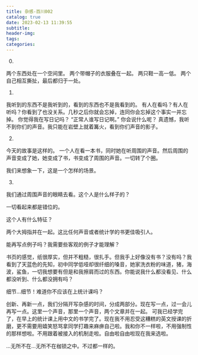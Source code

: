 ```yaml
---
title: 杂感-百川002
catalog: true
date: 2023-02-13 11:39:55
subtitle:
header-img:
tags:
categories:
---
```


0.
两个东西处在一个空间里。
两个带帽子的衣服叠在一起。
两只鞋一高一低。
两个自己相互撕扯，最后都归于一处。

1.
我听到的东西不是我听到的，看到的东西也不是我看到的。
有人在看吗？有人在听吗？你看到了也没关系。几秒之后你就会忘掉，连同你会忘掉这个事实一并忘掉。
你觉得我在写日记吗？
“正常人谁写日记啊。”
你会说什么呢？
真遗憾，我听不到你们的声音。我只能在岩壁上就着篝火，看到你们声音的影子。

2.
今天的故事是这样的。
一个人在看一本书，同时她在听周围的声音。然后周围的声音变成了她，她变成了书，书变成了周围的声音。一切转了个圈。

我们来想象一下，这是一个怎样的场景。

3.
我们通过周围声音的眼睛去看。这个人是什么样子的？

一切看起来都是错位的。

这个人有什么特征？

两个大拇指并在一起。这比任何声音或者统计学的书更佳吸引人。

能再写点例子吗？我需要些客观的例子才能理解？

书页的感觉，纸很厚实，但并不粗糙，很扎手。但我手上好像没有书？没有吗？我看到了天蓝色的先知，初中同学低哑却很纤细的嗓音，她家洗衣粉的味道，猪，海波，鲨鱼，一切我想要有但是和我擦肩而过的东西。你能说我什么都没看见、什么都没听到、什么都没拥有吗？

细节...细节！难道你不应该在上统计课吗？

创新、再新一点，我们分隔开写杂感的时间，分成两部分。现在写一点，过一会儿再写一点。这里一个声音，那里一个声音，两个文章并在一起。
可我已经学完了，在早上的统计课上用中文的书学完了。现在我不用忍受这糟糕的英文授课的折磨，更不需要用嬉笑怒骂拿同学打趣来麻痹自己啦。我和你不一样啦，不用强制性的那样想啦。不用跟着被接入的机制走啦。自由啦自由啦现在我来选啦。

...无所不在...无所不在枷锁之中。不过都一样的。





